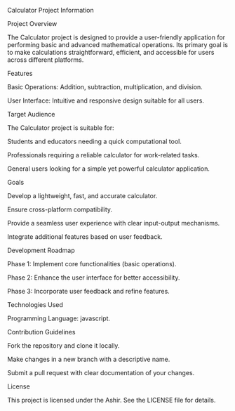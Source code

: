 Calculator Project Information

Project Overview

The Calculator project is designed to provide a user-friendly application for performing basic and advanced mathematical operations. Its primary goal is to make calculations straightforward, efficient, and accessible for users across different platforms.

Features

Basic Operations: Addition, subtraction, multiplication, and division.

User Interface: Intuitive and responsive design suitable for all users.

Target Audience

The Calculator project is suitable for:

Students and educators needing a quick computational tool.

Professionals requiring a reliable calculator for work-related tasks.

General users looking for a simple yet powerful calculator application.

Goals

Develop a lightweight, fast, and accurate calculator.

Ensure cross-platform compatibility.

Provide a seamless user experience with clear input-output mechanisms.

Integrate additional features based on user feedback.

Development Roadmap

Phase 1: Implement core functionalities (basic operations).

Phase 2: Enhance the user interface for better accessibility.

Phase 3: Incorporate user feedback and refine features.

Technologies Used

Programming Language: javascript.


Contribution Guidelines

Fork the repository and clone it locally.

Make changes in a new branch with a descriptive name.

Submit a pull request with clear documentation of your changes.

License

This project is licensed under the Ashir. See the LICENSE file for details.


